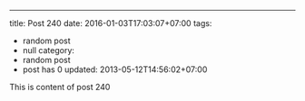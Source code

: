 ---
title: Post 240
date: 2016-01-03T17:03:07+07:00
tags:
  - random post
  - null
category:
  - random post
  - post has 0
updated: 2013-05-12T14:56:02+07:00

This is content of post 240
